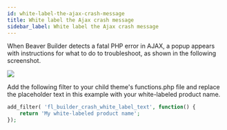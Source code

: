 ```yaml
---
id: white-label-the-ajax-crash-message
title: White label the Ajax crash message
sidebar_label: White label the Ajax crash message
---
```


When Beaver Builder detects a fatal PHP error in AJAX, a popup appears with
instructions for what to do to troubleshoot, as shown in the following
screenshot.

![](/img/tutorial-guides-white-label-crash.png)

Add the following filter to your child theme's functions.php file and replace
the placeholder text in this example with your white-labeled product name.

```php
add_filter( 'fl_builder_crash_white_label_text', function() {
	return 'My white-labeled product name';
});
```